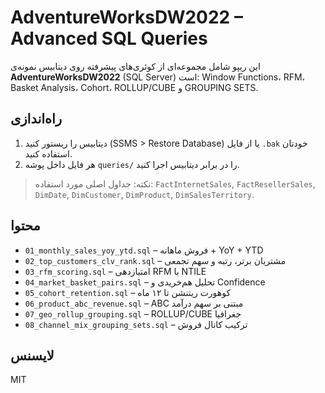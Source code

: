 # AdventureWorksDW2022 – Advanced SQL Queries

این ریپو شامل مجموعه‌ای از کوئری‌های پیشرفته روی دیتابیس نمونه‌ی **AdventureWorksDW2022** (SQL Server) است: Window Functions، RFM، Basket Analysis، Cohort، ROLLUP/CUBE و GROUPING SETS.

## راه‌اندازی
1) دیتابیس را ریستور کنید (SSMS > Restore Database) یا از فایل `.bak` خودتان استفاده کنید.
2) هر فایل داخل پوشه `queries/` را در برابر دیتابیس اجرا کنید.

> نکته: جداول اصلی مورد استفاده: `FactInternetSales`, `FactResellerSales`, `DimDate`, `DimCustomer`, `DimProduct`, `DimSalesTerritory`.

## محتوا
- `01_monthly_sales_yoy_ytd.sql` – فروش ماهانه + YoY + YTD
- `02_top_customers_clv_rank.sql` – مشتریان برتر، رتبه و سهم تجمعی
- `03_rfm_scoring.sql` – امتیازدهی RFM با NTILE
- `04_market_basket_pairs.sql` – تحلیل هم‌خریدی و Confidence
- `05_cohort_retention.sql` – کوهورت ریتنشن تا ۱۲ ماه
- `06_product_abc_revenue.sql` – ABC مبتنی بر سهم درآمد
- `07_geo_rollup_grouping.sql` – ROLLUP/CUBE جغرافیا
- `08_channel_mix_grouping_sets.sql` – ترکیب کانال فروش

## لایسنس
MIT
